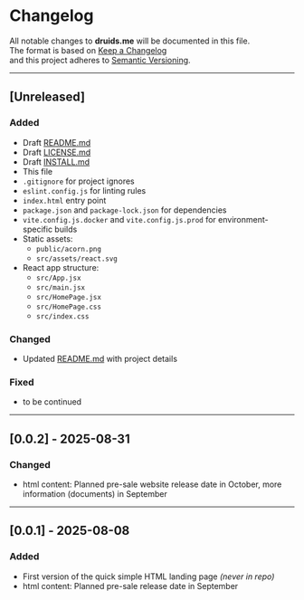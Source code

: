 # Changelog
All notable changes to **druids.me** will be documented in this file.  
The format is based on [Keep a Changelog](https://keepachangelog.com/en/1.0.0/)  
and this project adheres to [Semantic Versioning](https://semver.org/).

---

## [Unreleased]
### Added
- Draft [README.md](./README.md)
- Draft [LICENSE.md](./LICENSE.md)
- Draft [INSTALL.md](./INSTALL.md)
- This file
- `.gitignore` for project ignores
- `eslint.config.js` for linting rules
- `index.html` entry point
- `package.json` and `package-lock.json` for dependencies
- `vite.config.js.docker` and `vite.config.js.prod` for environment-specific builds
- Static assets:
  - `public/acorn.png`
  - `src/assets/react.svg`
- React app structure:
  - `src/App.jsx`
  - `src/main.jsx`
  - `src/HomePage.jsx`
  - `src/HomePage.css`
  - `src/index.css`

### Changed
- Updated [README.md](./README.md) with project details

### Fixed
- to be continued

---

## [0.0.2] - 2025-08-31
### Changed
- html content: Planned pre-sale website release date in October, more information (documents) in September

---

## [0.0.1] - 2025-08-08
### Added
- First version of the quick simple HTML landing page *(never in repo)*
- html content: Planned pre-sale release date in September